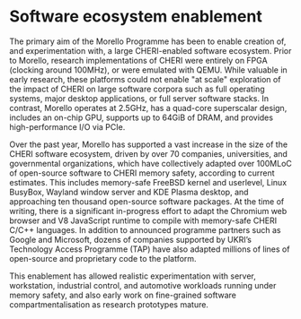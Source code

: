 # Software ecosystem enablement

The primary aim of the Morello Programme has been to enable creation of, and
experimentation with, a large CHERI-enabled software ecosystem.
Prior to Morello, research implementations of CHERI were entirely on FPGA
(clocking around 100MHz), or were emulated with QEMU.
While valuable in early research, these platforms could not enable "at scale"
exploration of the impact of CHERI on large software corpora such as full
operating systems, major desktop applications, or full server software stacks.
In contrast, Morello operates at 2.5GHz, has a quad-core superscalar design,
includes an on-chip GPU, supports up to 64GiB of DRAM, and provides
high-performance I/O via PCIe.

Over the past year, Morello has supported a vast increase in the size of the
CHERI software ecosystem, driven by over 70 companies, universities, and
governmental organizations, which have collectively adapted over 100MLoC of
open-source software to CHERI memory safety, according to current estimates.
This includes memory-safe FreeBSD kernel and userlevel, Linux BusyBox, Wayland
window server and KDE Plasma desktop, and approaching ten thousand open-source
software packages.
At the time of writing, there is a significant in-progress effort to adapt the
Chromium web browser and V8 JavaScript runtime to compile with memory-safe
CHERI C/C++ languages. In addition to announced programme partners such as
Google and Microsoft, dozens of companies supported by UKRI’s Technology
Access Programme (TAP) have also adapted millions of lines of open-source and
proprietary code to the platform.

This enablement has allowed realistic experimentation with server,
workstation, industrial control, and automotive workloads running under memory
safety, and also early work on fine-grained software compartmentalisation as
research prototypes mature.
